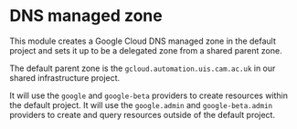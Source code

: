 # DNS managed zone

This module creates a Google Cloud DNS managed zone in the default project and
sets it up to be a delegated zone from a shared parent zone.

The default parent zone is the ``gcloud.automation.uis.cam.ac.uk`` in our shared
infrastructure project.

It will use the ``google`` and ``google-beta`` providers to create resources
within the default project. It will use the ``google.admin`` and
``google-beta.admin`` providers to create and query resources outside of the
default project.
